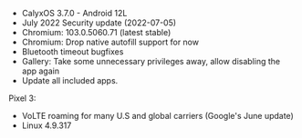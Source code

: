 * CalyxOS 3.7.0 - Android 12L
* July 2022 Security update (2022-07-05)
* Chromium: 103.0.5060.71 (latest stable)
* Chromium: Drop native autofill support for now
* Bluetooth timeout bugfixes
* Gallery: Take some unnecessary privileges away, allow disabling the app again
* Update all included apps.

Pixel 3:
* VoLTE roaming for many U.S and global carriers (Google's June update)
* Linux 4.9.317
